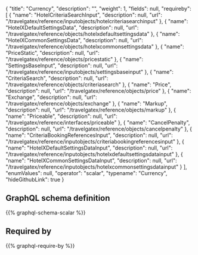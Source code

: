 {
  "title": "Currency",
  "description": "",
  "weight": 1,
  "fields": null,
  "requireby": [
    {
      "name": "HotelCriteriaSearchInput",
      "description": null,
      "url": "/travelgatex/reference/inputobjects/hotelcriteriasearchinput"
    },
    {
      "name": "HotelXDefaultSettingsData",
      "description": null,
      "url": "/travelgatex/reference/objects/hotelxdefaultsettingsdata"
    },
    {
      "name": "HotelXCommonSettingsData",
      "description": null,
      "url": "/travelgatex/reference/objects/hotelxcommonsettingsdata"
    },
    {
      "name": "PriceStatic",
      "description": null,
      "url": "/travelgatex/reference/objects/pricestatic"
    },
    {
      "name": "SettingsBaseInput",
      "description": null,
      "url": "/travelgatex/reference/inputobjects/settingsbaseinput"
    },
    {
      "name": "CriteriaSearch",
      "description": null,
      "url": "/travelgatex/reference/objects/criteriasearch"
    },
    {
      "name": "Price",
      "description": null,
      "url": "/travelgatex/reference/objects/price"
    },
    {
      "name": "Exchange",
      "description": null,
      "url": "/travelgatex/reference/objects/exchange"
    },
    {
      "name": "Markup",
      "description": null,
      "url": "/travelgatex/reference/objects/markup"
    },
    {
      "name": "Priceable",
      "description": null,
      "url": "/travelgatex/reference/interfaces/priceable"
    },
    {
      "name": "CancelPenalty",
      "description": null,
      "url": "/travelgatex/reference/objects/cancelpenalty"
    },
    {
      "name": "CriteriaBookingReferencesInput",
      "description": null,
      "url": "/travelgatex/reference/inputobjects/criteriabookingreferencesinput"
    },
    {
      "name": "HotelXDefaultSettingsDataInput",
      "description": null,
      "url": "/travelgatex/reference/inputobjects/hotelxdefaultsettingsdatainput"
    },
    {
      "name": "HotelXCommonSettingsDataInput",
      "description": null,
      "url": "/travelgatex/reference/inputobjects/hotelxcommonsettingsdatainput"
    }
  ],
  "enumValues": null,
  "operator": "scalar",
  "typename": "Currency",
  "hideGithubLink": true
}
## GraphQL schema definition

{{% graphql-schema-scalar %}}

## Required by

{{% graphql-require-by %}}
